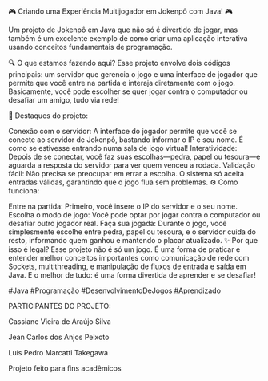 
🎮 Criando uma Experiência Multijogador em Jokenpô com Java! 🎮

Um projeto de Jokenpô em Java que não só é divertido de jogar, mas também é um excelente exemplo de como criar uma aplicação interativa usando conceitos fundamentais de programação.

🔍 O que estamos fazendo aqui?
Esse projeto envolve dois códigos principais: um servidor que gerencia o jogo e uma interface de jogador que permite que você entre na partida e interaja diretamente com o jogo. Basicamente, você pode escolher se quer jogar contra o computador ou desafiar um amigo, tudo via rede!

🔑 Destaques do projeto:

Conexão com o servidor: A interface do jogador permite que você se conecte ao servidor de Jokenpô, bastando informar o IP e seu nome. É como se estivesse entrando numa sala de jogo virtual!
Interatividade: Depois de se conectar, você faz suas escolhas—pedra, papel ou tesoura—e aguarda a resposta do servidor para ver quem venceu a rodada.
Validação fácil: Não precisa se preocupar em errar a escolha. O sistema só aceita entradas válidas, garantindo que o jogo flua sem problemas.
⚙️ Como funciona:

Entre na partida: Primeiro, você insere o IP do servidor e o seu nome.
Escolha o modo de jogo: Você pode optar por jogar contra o computador ou desafiar outro jogador real.
Faça sua jogada: Durante o jogo, você simplesmente escolhe entre pedra, papel ou tesoura, e o servidor cuida do resto, informando quem ganhou e mantendo o placar atualizado.
✨ Por que isso é legal?
Esse projeto não é só um jogo. É uma forma de praticar e entender melhor conceitos importantes como comunicação de rede com Sockets, multithreading, e manipulação de fluxos de entrada e saída em Java. E o melhor de tudo: é uma forma divertida de aprender e se desafiar!

#Java #Programação #DesenvolvimentoDeJogos #Aprendizado


PARTICIPANTES DO PROJETO:

Cassiane Vieira de Araújo Silva

Jean Carlos dos Anjos Peixoto 

Luís Pedro Marcatti Takegawa


Projeto feito para fins acadêmicos
